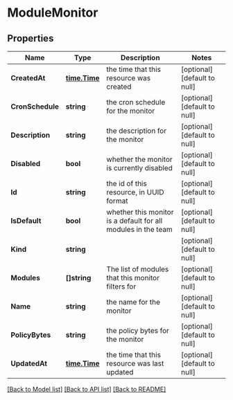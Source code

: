 # ModuleMonitor

## Properties
Name | Type | Description | Notes
------------ | ------------- | ------------- | -------------
**CreatedAt** | [**time.Time**](time.Time.md) | the time that this resource was created | [optional] [default to null]
**CronSchedule** | **string** | the cron schedule for the monitor | [optional] [default to null]
**Description** | **string** | the description for the monitor | [optional] [default to null]
**Disabled** | **bool** | whether the monitor is currently disabled | [optional] [default to null]
**Id** | **string** | the id of this resource, in UUID format | [optional] [default to null]
**IsDefault** | **bool** | whether this monitor is a default for all modules in the team | [optional] [default to null]
**Kind** | **string** |  | [optional] [default to null]
**Modules** | **[]string** | The list of modules that this monitor filters for | [optional] [default to null]
**Name** | **string** | the name for the monitor | [optional] [default to null]
**PolicyBytes** | **string** | the policy bytes for the monitor | [optional] [default to null]
**UpdatedAt** | [**time.Time**](time.Time.md) | the time that this resource was last updated | [optional] [default to null]

[[Back to Model list]](../README.md#documentation-for-models) [[Back to API list]](../README.md#documentation-for-api-endpoints) [[Back to README]](../README.md)


